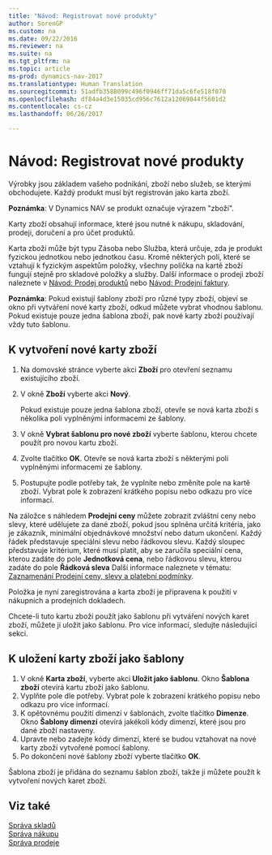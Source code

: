 ```yaml
---
title: "Návod: Registrovat nové produkty"
author: SorenGP
ms.custom: na
ms.date: 09/22/2016
ms.reviewer: na
ms.suite: na
ms.tgt_pltfrm: na
ms.topic: article
ms-prod: dynamics-nav-2017
ms.translationtype: Human Translation
ms.sourcegitcommit: 51adfb3588099c496f0946ff71da5c6fe518f070
ms.openlocfilehash: df84a4d3e15035cd956c7612a12069844f5601d2
ms.contentlocale: cs-cz
ms.lasthandoff: 06/26/2017

---
```


# <a name="how-to-register-new-products"></a>Návod: Registrovat nové produkty

Výrobky jsou základem vašeho podnikání, zboží nebo služeb, se kterými obchodujete. Každý produkt musí být registrován jako karta zboží.

**Poznámka**: V Dynamics NAV se produkt označuje výrazem "zboží".

Karty zboží obsahují informace, které jsou nutné k nákupu, skladování, prodeji, doručení a pro účet produktů.

Karta zboží může být typu Zásoba nebo Služba, která určuje, zda je produkt fyzickou jednotkou nebo jednotkou času. Kromě některých polí, které se vztahují k fyzickým aspektům položky, všechny políčka na kartě zboží fungují stejně pro skladové položky a služby. Další informace o prodeji zboží naleznete v [Návod: Prodej produktů](sales-how-sell-products.md) nebo [Návod: Prodejní faktury](sales-how-invoice-sales.md).

**Poznámka**: Pokud existují šablony zboží pro různé typy zboží, objeví se okno při vytváření nové karty zboží, odkud můžete vybrat vhodnou šablonu. Pokud existuje pouze jedna šablona zboží, pak nové karty zboží používají vždy tuto šablonu.

## <a name="to-create-a-new-item-card"></a>K vytvoření nové karty zboží
1. Na domovské stránce vyberte akci **Zboží** pro otevření seznamu existujícího zboží.  
2. V okně **Zboží** vyberte akci **Nový**.

    Pokud existuje pouze jedna šablona zboží, otevře se nová karta zboží s několika poli vyplněnými informacemi ze šablony.
3. V okně **Vybrat šablonu pro nové zboží** vyberte šablonu, kterou chcete použít pro novou kartu zboží.
4. Zvolte tlačítko **OK**. Otevře se nová karta zboží s některými poli vyplněnými informacemi ze šablony.
5. Postupujte podle potřeby tak, že vyplníte nebo změníte pole na kartě zboží. Vybrat pole k zobrazení krátkého popisu nebo odkazu pro více informací.

Na záložce s náhledem **Prodejní ceny** můžete zobrazit zvláštní ceny nebo slevy, které udělujete za dané zboží, pokud jsou splněna určitá kritéria, jako je zákazník, minimální objednávkové množství nebo datum ukončení. Každý řádek představuje speciální slevu nebo řádkovou slevu. Každý sloupec představuje kritérium, které musí platit, aby se zaručila speciální cena, kterou zadáte do pole **Jednotková cena**, nebo řádkovou slevu, kterou zadáte do pole **Řádková sleva** Další informace naleznete v tématu: [Zaznamenání Prodejní ceny, slevy a platební podmínky](sales-how-record-sales-price-discount-payment-agreements.md).

Položka je nyní zaregistrována a karta zboží je připravena k použití v nákupních a prodejních dokladech.

Chcete-li tuto kartu zboží použít jako šablonu při vytváření nových karet zboží, můžete ji uložit jako šablonu. Pro více informací, sledujte následující sekci.

## <a name="to-save-the-item-card-as-a-template"></a>K uložení karty zboží jako šablony
1. V okně **Karta zboží**, vyberte akci **Uložit jako šablonu**. Okno **Šablona zboží** otevírá kartu zboží jako šablonu.
2. Vyplňte pole dle potřeby. Vybrat pole k zobrazení krátkého popisu nebo odkazu pro více informací.
3. K opětovnému použití dimenzí v šablonách, zvolte tlačítko **Dimenze**. Okno **Šablony dimenzí** otevírá jakékoli kódy dimenzí, které jsou pro dané zboží nastaveny.
4. Upravte nebo zadejte kódy dimenzí, které se budou vztahovat na nové karty zboží vytvořené pomocí šablony.
5. Po dokončení nové šablony zboží vyberte tlačítko **OK**.

Šablona zboží je přidána do seznamu šablon zboží, takže ji můžete použít k vytvoření nových karet zboží.

## <a name="see-also"></a>Viz také
  [Správa skladů](inventory-manage-inventory.md)  
  [Správa nákupu](purchasing-manage-purchasing.md)  
  [Správa prodeje](sales-manage-sales.md)

